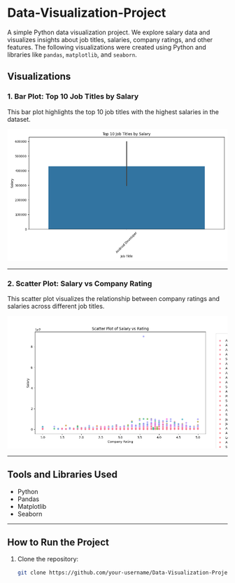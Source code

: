 # Data-Visualization-Project
 A simple Python data visualization project. We explore salary data and visualizes insights about job titles, salaries, company ratings, and other features. The following visualizations were created using Python and libraries like `pandas`, `matplotlib`, and `seaborn`.
## Visualizations

### 1. Bar Plot: Top 10 Job Titles by Salary
This bar plot highlights the top 10 job titles with the highest salaries in the dataset.

![Bar Plot](salary_visualization.png)

---

### 2. Scatter Plot: Salary vs Company Rating
This scatter plot visualizes the relationship between company ratings and salaries across different job titles.

![Scatter Plot](scatter_salary_vs_rating.png)

---

## Tools and Libraries Used
- Python
- Pandas
- Matplotlib
- Seaborn

---

## How to Run the Project
1. Clone the repository:
   ```bash
   git clone https://github.com/your-username/Data-Visualization-Project.git
